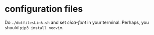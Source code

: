 # configuration files

Do `./dotfilesLink.sh` and set *cica-font* in your terminal.
Perhaps, you should `pip3 install neovim`.
